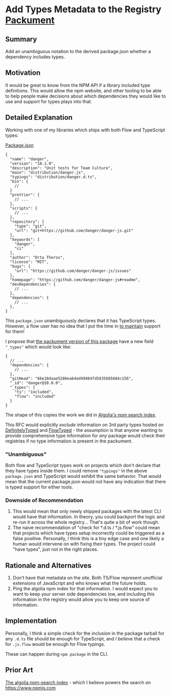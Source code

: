 # Add Types Metadata to the Registry [Packument](https://github.com/npm/registry/blob/master/docs/REGISTRY-API.md#package-endpoints)

## Summary

Add an unambiguous notation to the derived package.json whether a dependency includes types.

## Motivation

It would be great to know from the NPM API if a library included type definitions. This would allow the npm website, and other tooling to be able to help people make decisions about which dependencies they would like to use and support for types plays into that.

## Detailed Explanation

Working with one of my libraries which ships with both Flow and TypeScript types:

[Package.json](https://github.com/danger/danger-js/blob/e7d9b6a515eabe0488a5f0ec196319c7fbe479b0/package.json)

```json5
{
  "name": "danger",
  "version": "10.1.0",
  "description": "Unit tests for Team Culture",
  "main": "distribution/danger.js",
  "typings": "distribution/danger.d.ts",
  "bin": {
    // 
  }
  "prettier": {
    // ...
  },
  "scripts": {
    // ...
  },
  "repository": {
    "type": "git",
    "url": "git+https://github.com/danger/danger-js.git"
  },
  "keywords": [
    "danger",
    "ci"
  ],
  "author": "Orta Therox",
  "license": "MIT",
  "bugs": {
    "url": "https://github.com/danger/danger-js/issues"
  },
  "homepage": "https://github.com/danger/danger-js#readme",
  "devDependencies": {
    // ...
  },
  "dependencies": {
    // ...
  },
}
```

This `package.json` unambiguously declares that it has TypeScript types. However, a flow user has no idea that I put the time in [to maintain](https://unpkg.com/browse/danger@10.1.0/distribution/danger.js.flow) support for them!

I propose that [the packument version of this package](https://registry.npmjs.org/danger/10.1.0) have a new field `"_types"` which would look like:

```json5
{
  // ...
  "dependencies": {
    // ...
  },
  "gitHead": "66e18daae5286ea64ed49484fd5835685684c156",
  "_id": "danger@10.0.0",
  "_types": {
    "ts": "included",
    "flow": "included"
  }
}

```

The shape of this copies the work we did in [Algolia's npm search index](https://github.com/algolia/npm-search/pull/346). 

This RFC would explicitly _exclude_ information on 3rd party types hosted on [DefinitelyTyped](https://github.com/DefinitelyTyped/) and [FlowTyped](https://github.com/flow-typed/flow-typed) - the assumption is that anyone wanting to provide comprehensive type information for _any_ package would check their registries if no type information is present in the packument.

### "Unambiguous"

Both flow and TypeScript types work on projects which don't declare that they have types inside them. I could remove `"typings"` in the above `package.json` and TypeScript would exhibit the same behavior. That would mean that the current package.json would not have any indication that there is typed support for either tools.

### Downside of Recommendation

1. This would mean that only newly shipped packages with the latest CLI would have that information. In theory, you could backport the logic and re-run it across the whole registry... That's quite a bit of work though.
1. The naive recommendation of "check for *.d.ts / *.js.flow" could mean that projects which have types setup incorrectly could be triggered as a false positive. Personally, I think this is a tiny edge case and one likely a human would intervene on with fixing their types. The project could "have types", just not in the right places.

## Rationale and Alternatives

1.  Don't have that metadata on the site. Both TS/Flow represent unofficial extensions of JavaScript and who knows what the future holds.
1.   Ping the algolia npm index for that information. I would expect you to want to keep your server side dependencies low, and including this information in the registry would allow you to keep one source of information.

## Implementation

Personally, I think a simple check for the inclusion in the package tarball for any `.d.ts` file should be enough for TypeScript, and _I believe_ that a check for `.js.flow` would be enough for Flow typings. 

These can happen during `npm package` in the CLI.

## Prior Art

[The algolia npm-search index](https://github.com/algolia/npm-search/) - which I believe powers the search on https://www.npmjs.com
